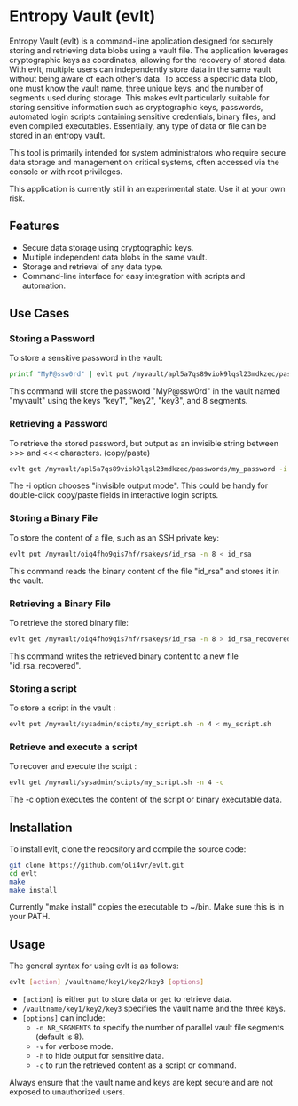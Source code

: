 # Entropy Vault (evlt)

Entropy Vault (evlt) is a command-line application designed for securely storing and retrieving data blobs using a vault file. The application leverages cryptographic keys as coordinates, allowing for the recovery of stored data. With evlt, multiple users can independently store data in the same vault without being aware of each other's data. To access a specific data blob, one must know the vault name, three unique keys, and the number of segments used during storage. This makes evlt particularly suitable for storing sensitive information such as cryptographic keys, passwords, automated login scripts containing sensitive credentials, binary files, and even compiled executables. Essentially, any type of data or file can be stored in an entropy vault.

This tool is primarily intended for system administrators who require secure data storage and management on critical systems, often accessed via the console or with root privileges.

This application is currently still in an experimental state. Use it at your own risk.

## Features

- Secure data storage using cryptographic keys.
- Multiple independent data blobs in the same vault.
- Storage and retrieval of any data type.
- Command-line interface for easy integration with scripts and automation.

## Use Cases

### Storing a Password

To store a sensitive password in the vault:

```bash
printf "MyP@ssw0rd" | evlt put /myvault/apl5a7qs89viok9lqsl23mdkzec/passwords/my_password 
```

This command will store the password "MyP@ssw0rd" in the vault named "myvault" using the keys "key1", "key2", "key3", and 8 segments.

### Retrieving a Password

To retrieve the stored password, but output as an invisible string between >>> and <<< characters. (copy/paste)

```bash
evlt get /myvault/apl5a7qs89viok9lqsl23mdkzec/passwords/my_password -i
```

The -i option chooses "invisible output mode". This could be handy for double-click copy/paste fields in interactive login scripts.

### Storing a Binary File

To store the content of a file, such as an SSH private key:

```bash
evlt put /myvault/oiq4fho9qis7hf/rsakeys/id_rsa -n 8 < id_rsa
```

This command reads the binary content of the file "id_rsa" and stores it in the vault.

### Retrieving a Binary File

To retrieve the stored binary file:

```bash
evlt get /myvault/oiq4fho9qis7hf/rsakeys/id_rsa -n 8 > id_rsa_recovered
```

This command writes the retrieved binary content to a new file "id_rsa_recovered".

### Storing a script

To store a script in the vault :

```bash
evlt put /myvault/sysadmin/scipts/my_script.sh -n 4 < my_script.sh
```

### Retrieve and execute a script

To recover and execute the script :

```bash
evlt get /myvault/sysadmin/scipts/my_script.sh -n 4 -c 
```

The -c option executes the content of the script or binary executable data.

## Installation

To install evlt, clone the repository and compile the source code:

```bash
git clone https://github.com/oli4vr/evlt.git
cd evlt
make
make install
```
Currently "make install" copies the executable to ~/bin. Make sure this is in your PATH.

## Usage

The general syntax for using evlt is as follows:

```bash
evlt [action] /vaultname/key1/key2/key3 [options]
```

- `[action]` is either `put` to store data or `get` to retrieve data.
- `/vaultname/key1/key2/key3` specifies the vault name and the three keys.
- `[options]` can include:
  - `-n NR_SEGMENTS` to specify the number of parallel vault file segments (default is 8).
  - `-v` for verbose mode.
  - `-h` to hide output for sensitive data.
  - `-c` to run the retrieved content as a script or command.

Always ensure that the vault name and keys are kept secure and are not exposed to unauthorized users.
